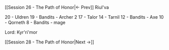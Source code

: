 [[Session 26 - The Path of Honor|<- Prev]]
Riul'va

20 - Uldren
19 - Bandits - Archer 2
17 - Talor
14 - Tarnil
12 - Bandits - Axe
10 - Qorneth
8 - Bandits - mage

Lord: Kyr'ri'mor



[[Session 28 - The Path of Honor|Next ->]]
